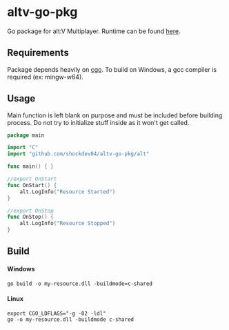 # altv-go-pkg
Go package for alt:V Multiplayer.
Runtime can be found [here](https://github.com/shockdev04/altv-go-module).

## Requirements
Package depends heavily on [cgo](https://pkg.go.dev/cmd/cgo).
To build on Windows, a gcc compiler is required (ex: mingw-w64).

## Usage
Main function is left blank on purpose and must be included before building process. 
Do not try to initialize stuff inside as it won't get called.
```go
package main

import "C"
import "github.com/shockdev04/altv-go-pkg/alt"

func main() { }

//export OnStart
func OnStart() {
	alt.LogInfo("Resource Started")
}

//export OnStop
func OnStop() {
	alt.LogInfo("Resource Stopped")
}
```

## Build
#### Windows
```
go build -o my-resource.dll -buildmode=c-shared
```

#### Linux
```
export CGO_LDFLAGS="-g -02 -ldl"
go -o my-resource.dll -buildmode c-shared
```